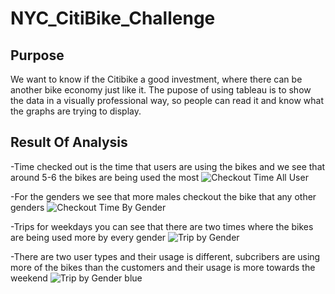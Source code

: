 # NYC_CitiBike_Challenge

## Purpose ##

We want to know if the Citibike a good investment, where there can be another bike economy just like it. The pupose of using tableau is to show the data in a visually professional way, so people can read it and know what the graphs are trying to display.

## Result Of Analysis ##

-Time checked out is the time that users are using the bikes and we see that around 5-6 the bikes are being used the most
![Checkout Time All User](https://user-images.githubusercontent.com/100543143/171059707-36d5046b-d6ee-41ac-8e5b-84128cd8985d.png)

-For the genders we see that more males checkout the bike that any other genders
![Checkout Time By Gender](https://user-images.githubusercontent.com/100543143/171059886-a395228d-96a9-4ce5-b319-bbd8a9fb06dd.png)

-Trips for weekdays you can see that there are two times where the bikes are being used more by every gender
![Trip by Gender](https://user-images.githubusercontent.com/100543143/171059982-88862ac3-cd32-47d7-8e64-67e9486ea470.png)

-There are two user types and their usage is different, subcribers are using more of the bikes than the customers and their usage is more towards the weekend
![Trip by Gender blue](https://user-images.githubusercontent.com/100543143/171060012-ba99a5e9-596d-456d-88e1-2022c6fc78a4.png)


